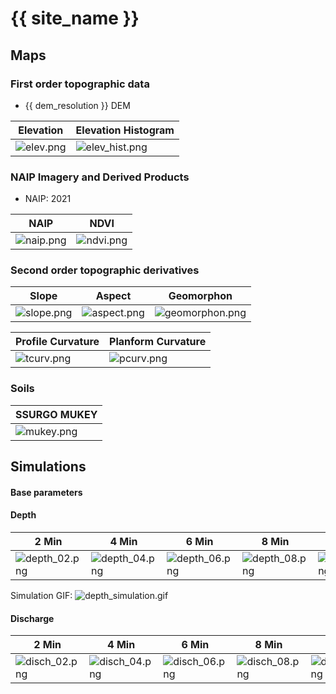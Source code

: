 # {{ site_name }}

## Maps

### First order topographic data

* {{ dem_resolution }} DEM

| Elevation | Elevation Histogram
| --- | --- |
| ![elev.png](elev.png) | ![elev_hist.png](elev_hist.png) |

### NAIP Imagery and Derived Products

* NAIP: 2021

| NAIP | NDVI |
| --- | --- |
| ![naip.png](naip.png) | ![ndvi.png](ndvi.png) |

### Second order topographic derivatives

| Slope | Aspect | Geomorphon |
| --- | --- | --- |
| ![slope.png](slope.png) | ![aspect.png](aspect.png) | ![geomorphon.png](geomorphon.png) |

| Profile Curvature | Planform Curvature |
| --- | --- |
| ![tcurv.png](tcurv.png) | ![pcurv.png](pcurv.png) |


### Soils

| SSURGO MUKEY |
| --- |
| ![mukey.png](mukey.png) |


## Simulations

#### Base parameters

#### Depth

| 2 Min | 4 Min | 6 Min | 8 Min | 10 min |
| --- | --- | --- | --- | --- |
| ![depth_02.png](basic/depth_02.png) | ![depth_04.png](basic/depth_04.png) | ![depth_06.png](basic/depth_06.png) | ![depth_08.png](basic/depth_08.png) | ![depth_10.png](basic/depth_10.png) |

Simulation GIF: ![depth_simulation.gif](basic/depth_simulation.gif)

#### Discharge

| 2 Min | 4 Min | 6 Min | 8 Min | 10 Min |
| --- | --- | --- | --- | --- |
| ![disch_02.png](basic/disch_02.png) | ![disch_04.png](basic/disch_04.png) | ![disch_06.png](basic/disch_06.png) | ![disch_08.png](basic/disch_08.png) | ![disch_10.png](basic/disch_10.png) |
